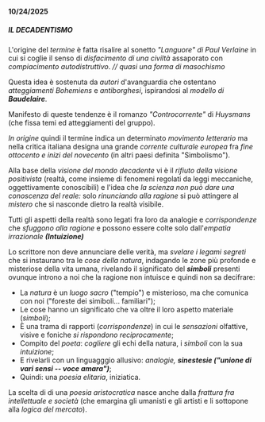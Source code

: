 **10/24/2025**

##### ***IL DECADENTISMO***

L'origine del *termine* è fatta risalire al sonetto *"Languore" di Paul Verlaine* in cui si coglie il senso di *disfacimento di una civiltà* assaporato con *compiacimento autodistruttivo*. *// quasi una forma di masochismo*



Questa idea è sostenuta da *autori* d'avanguardia che ostentano *atteggiamenti Bohemiens* e *antiborghesi*, ispirandosi al *modello di **Baudelaire***.

Manifesto di queste tendenze è il romanzo *"Controcorrente"* di *Huysmans* (che fissa temi ed atteggiamenti del gruppo).

*In origine* quindi il termine indica un determinato *movimento letterario* ma nella critica italiana designa una grande *corrente culturale europea* fra *fine ottocento e inizi del novecento* (in altri paesi definita "Simbolismo").

Alla base della *visione del mondo decadente* vi è il *rifiuto della visione positivista* (realtà, come insieme di fenomeni regolati da leggi meccaniche, oggettivamente conoscibili) e l'idea che *la scienza non può dare una conoscenza del reale:* solo *rinunciando alla ragione* si può attingere al *mistero* che si nasconde dietro la realtà visibile.

Tutti gli aspetti della realtà sono legati fra loro da analogie e *corrispondenze* che *sfuggono alla ragione* e possono essere colte solo dall'*empatia irrazionale* ***(Intuizione)***

Lo scrittore non deve annunciare delle verità, ma *svelare i legami segreti* che si instaurano tra le *cose della natura*, indagando le zone più profonde e misteriose della vita umana, rivelando il significato del ***simboli*** presenti ovunque introno a noi che la ragione non intuisce e quindi non sa decifrare:

* La *natura* è un *luogo sacro* ("tempio") e misterioso, ma che comunica con noi ("foreste dei simiboli... familiari");
* Le cose hanno un significato che va oltre il loro aspetto materiale (*simboli*);
* È una trama di rapporti (*corrispondenze*) in cui le *sensazioni* olfattive, visive e foniche *si rispondono reciprocamente*;
* Compito del *poeta*: *cogliere* gli echi della natura, i *simboli* con la sua *intuizione*;
* E rivelarli con un linguagggio allusivo: *analogie, **sinestesie ("unione di vari sensi -- voce amara")***;
* Quindi: una *poesia elitaria*, iniziatica.



La scelta di di una *poesia aristocratica* nasce anche dalla *frattura fra intellettuale e società* (che emargina gli umanisti e gli artisti e li sottopone alla *logica del mercato*).






